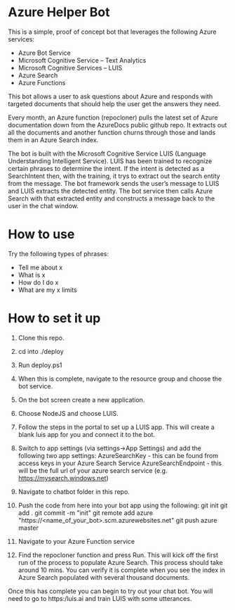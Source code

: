 # Azure Helper Bot

This is a simple, proof of concept bot that leverages the following Azure services:
*   Azure Bot Service
*   Microsoft Cognitive Service – Text Analytics
*   Microsoft Cognitive Services – LUIS
*   Azure Search
*   Azure Functions

This bot allows a user to ask questions about Azure and responds with targeted documents that should help the user get the answers they need. 

Every month, an Azure function (repocloner) pulls the latest set of Azure documentation down from the AzureDocs public github repo. It extracts out all the documents and another function churns through those and lands them in an Azure Search index.

The bot is built with the Microsoft Cognitive Service LUIS (Language Understanding Intelligent Service). LUIS has been trained to recognize certain phrases to determine the intent. If the intent is detected as a SearchIntent then, with the training, it trys to extract out the search entity from the message. The bot framework sends the user’s message to LUIS and LUIS extracts the detected entity. The bot service then calls Azure Search with that extracted entity and constructs a message back to the user in the chat window.

# How to use

Try the following types of phrases:

*   Tell me about x
*   What is x
*   How do I do x
*   What are my x limits

# How to set it up

1. Clone this repo.
2. cd into ./deploy
3. Run deploy.ps1
4. When this is complete, navigate to the resource group and choose the bot service.
5. On the bot screen create a new application.
6. Choose NodeJS and choose LUIS.
7. Follow the steps in the portal to set up a LUIS app. This will create a blank luis app for you and connect it to the bot.
8. Switch to app settings (via settings->App Settings) and add the following two app settings:
    AzureSearchKey - this can be found from access keys in your Azure Search Service
    AzureSearchEndpoint - this will be the full url of your azure search service (e.g. https://mysearch.windows.net)
9. Navigate to chatbot folder in this repo.
10. Push the code from here into your bot app using the following:
git init
git add .
git commit -m "init"
git remote add azure "https://<name_of_your_bot>.scm.azurewebsites.net"
git push azure master

11. Navigate to your Azure Function service
12. Find the repocloner function and press Run. This will kick off the first run of the process to populate Azure Search. This process should take around 10 mins. You can verify it is complete when you see the index in Azure Search populated with several thousand documents.

Once this has complete you can begin to try out your chat bot. You will need to go to https:/luis.ai and train LUIS with some utterances.

